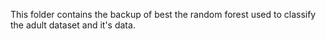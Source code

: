 This folder contains the backup of best the random forest used to classify the adult dataset and it's data.
